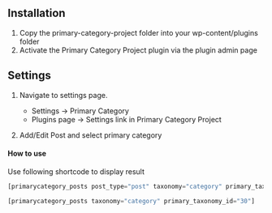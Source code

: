 ## Installation

1. Copy the primary-category-project folder into your wp-content/plugins folder
2. Activate the Primary Category Project plugin via the plugin admin page

## Settings

1. Navigate to  settings page.
    - Settings -> Primary Category
    - Plugins page -> Settings link in Primary Category Project
    
    
2. Add/Edit Post and select primary category	
	

#### How to use

Use following shortcode to display result

```PHP
[primarycategory_posts post_type="post" taxonomy="category" primary_taxonomy_id="30"]
```

```PHP
[primarycategory_posts taxonomy="category" primary_taxonomy_id="30"]
```
